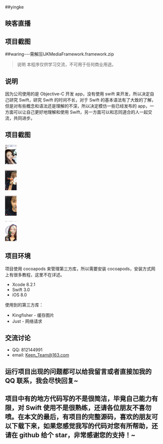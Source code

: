 ##yingke
## 映客直播
## 项目截图

##waring---需解压IJKMediaFramework.framework.zip

> 说明
> 本程序仅供学习交流，不可用于任何商业用途。

## 说明
因为公司使用的是 Objective-C 开发 app，没有使用 swift 来开发，所以决定自己研究 Swift，研究 Swift 的时间不长，对于 Swift 的基本语法有了大致的了解，但是对有些概念和语法还是理解的不深，所以决定模仿一些已经发布的 app，一方面可以让自己更好地理解和使用 Swift，另一方面可以和志同道合的人一起交流，共同进步。

## 项目截图

![首页](https://github.com/KeenTeam1990/KTLive/blob/master/img/live.png)

![礼物🎁](https://github.com/KeenTeam1990/KTLive/blob/master/img/gift.png)

![爱心详情❤️](https://github.com/KeenTeam1990/KTLive/blob/master/img/like.png)

![烟花详情](https://github.com/KeenTeam1990/KTLive/blob/master/img/fire.png)

## 项目环境

项目使用 cocoapods 来管理第三方库，所以需要安装 cocoapods，安装方式网上有很多教程，这里不在详述。

- Xcode 8.2.1
- Swift 3.0
- iOS 8.0

使用到的第三方库：

- Kingfisher - 缓存图片
- Just - 网络请求

交流讨论
----------
- QQ: 812144991
- email: Keen_Team@163.com

## 运行项目出现的问题都可以给我留言或者直接加我的 QQ 联系，我会尽快回复~

## 项目中有的地方代码写的不是很简洁，毕竟自己能力有限，对 Swift 使用不是很熟练，还请各位朋友不喜勿喷。在本文的最后，有项目的完整源码，喜欢的朋友可以下载下来，如果您感觉我写的代码对您有所帮助，还请在 github 给个 star，非常感谢您的支持！~
